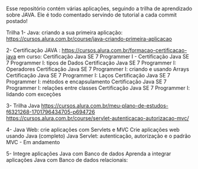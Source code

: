 Esse repositório contém várias aplicações, seguindo a trilha de aprendizado sobre JAVA.
Ele é todo comentado servindo de tutorial a cada commit postado!

Trilha 
1- Java: criando a sua primeira aplicação: https://cursos.alura.com.br/course/java-criando-primeira-aplicacao

2- Certificação JAVA : https://cursos.alura.com.br/formacao-certificacao-java
em curso: 
Certificação Java SE 7 Programmer I - 
Certificação Java SE 7 Programmer I: tipos de Dados 
Certificação Java SE 7 Programmer I: Operadores
Certificação Java SE 7 Programmer I: criando e usando Arrays 
Certificação Java SE 7 Programmer I: Laços 
Certificação Java SE 7 Programmer I: métodos e encapsulamento 
Certificação Java SE 7 Programmer I: relações entre classes 
Certificação Java SE 7 Programmer I: lidando com exceções 

3- Trilha Java https://cursos.alura.com.br/meu-plano-de-estudos-f6321268-1701796434705-p694726
https://cursos.alura.com.br/course/servlet-autenticacao-autorizacao-mvc/

4- Java Web: crie aplicações com Servlets e MVC Crie aplicações web usando Java (completo)
Java Servlet: autenticação, autorização e o padrão MVC - Em andamento

5- Integre aplicações Java com Banco de dados Aprenda a integrar aplicações Java com Banco de dados relacionais: 
